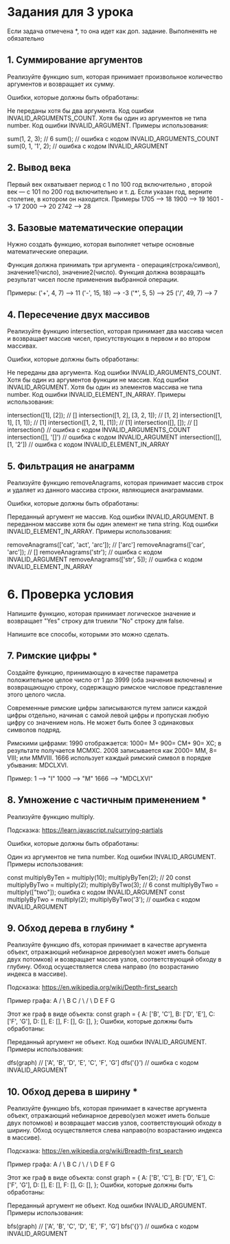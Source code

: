 # Задания для 3 урока
Если задача отмечена *, то она идет как доп. задание. Выполненять не обязательно


## 1. Суммирование аргументов

Реализуйте функцию sum, которая принимает произвольное количество аргументов и возвращает их сумму.

Ошибки, которые должны быть обработаны:

Не переданы хотя бы два аргумента. Код ошибки INVALID_ARGUMENTS_COUNT.
Хотя бы один из аргументов не типа number. Код ошибки INVALID_ARGUMENT.
Примеры использования:

sum(1, 2, 3);        // 6
sum();               // ошибка с кодом INVALID_ARGUMENTS_COUNT
sum(0, 1, '1', 2); // ошибка с кодом INVALID_ARGUMENT

## 2. Вывод века

Первый век охватывает период с 1 по 100 год включительно , второй век — с 101 по 200 год включительно и т. д.
Если указан год, верните столетие, в котором он находится.
Примеры
1705 --> 18
1900 --> 19
1601 --> 17
2000 --> 20
2742 --> 28

## 3. Базовые математические операции

Нужно создать функцию, которая выполняет четыре основные математические операции.

Функция должна принимать три аргумента - операция(строка/символ), значение1(число), значение2(число).
Функция должна возвращать результат чисел после применения выбранной операции.

Примеры:
('+', 4, 7) --> 11
('-', 15, 18) --> -3
('*', 5, 5) --> 25
('/', 49, 7) --> 7

## 4. Пересечение двух массивов

Реализуйте функцию intersection, которая принимает два массива чисел и возвращает массив чисел, присутствующих в первом и во втором массивах.

Ошибки, которые должны быть обработаны:

Не переданы два аргумента. Код ошибки INVALID_ARGUMENTS_COUNT.
Хотя бы один из аргументов функции не массив. Код ошибки INVALID_ARGUMENT.
Хотя бы один из элементов массива не типа number. Код ошибки INVALID_ELEMENT_IN_ARRAY.
Примеры использования:

intersection([1], [2]);            // []
intersection([1, 2], [3, 2, 1]);   // [1, 2]
intersection([1, 1], [1, 1]);      // [1]
intersection([1, 2, 1], [1]);      // [1]
intersection([], []);              // []
intersection()                     // ошибка с кодом INVALID_ARGUMENTS_COUNT
intersection([], '[]')             // ошибка с кодом INVALID_ARGUMENT
intersection([], [1, '2'])         // ошибка с кодом INVALID_ELEMENT_IN_ARRAY

## 5. Фильтрация не анаграмм

Реализуйте функцию removeAnagrams, которая принимает массив строк и удаляет из данного массива строки, являющиеся анаграммами.

Ошибки, которые должны быть обработаны:

Переданный аргумент не массив. Код ошибки INVALID_ARGUMENT.
В переданном массиве хотя бы один элемент не типа string. Код ошибки INVALID_ELEMENT_IN_ARRAY.
Примеры использования:

removeAnagrams(['cat', 'act', 'arc']);  // ['arc']
removeAnagrams(['car', 'arc']);         // []
removeAnagrams('str');                  // ошибка с кодом INVALID_ARGUMENT
removeAnagrams(['str', 5]);             // ошибка с кодом INVALID_ELEMENT_IN_ARRAY

# 6. Проверка условия

Напишите функцию, которая принимает логическое значение и возвращает "Yes" строку для trueили "No" строку для false.

Напишите все способы, которыми это можно сделать.

## 7. Римские цифры *

Создайте функцию, принимающую в качестве параметра положительное целое число от 1 до 3999 (оба значения включены) и возвращающую строку, содержащую римское числовое представление этого целого числа.

Современные римские цифры записываются путем записи каждой цифры отдельно, начиная с самой левой цифры и пропуская любую цифру со значением ноль. Не может быть более 3 одинаковых символов подряд.

Римскими цифрами:
1990 отображается: 1000= M+ 900= CM+ 90= XC; в результате получается MCMXC.
2008 записывается как 2000= MM, 8= VIII; или MMVIII.
1666 использует каждый римский символ в порядке убывания: MDCLXVI.

Пример:
1 -->       "I"
1000 -->       "M"
1666 --> "MDCLXVI"

## 8. Умножение с частичным применением *
Реализуйте функцию multiply.

Подсказка: https://learn.javascript.ru/currying-partials

Ошибки, которые должны быть обработаны:

Один из аргументов не типа number. Код ошибки INVALID_ARGUMENT.
Примеры использования:

const multiplyByTen = multiply(10);
multiplyByTen(2);   // 20
const multiplyByTwo = multiply(2);
multiplyByTwo(3);   // 6
const multiplyByTwo = multiply(["two"]); ошибка с кодом INVALID_ARGUMENT
const multiplyByTwo = multiply(2);
multiplyByTwo('3');   // ошибка с кодом INVALID_ARGUMENT

## 9. Обход дерева в глубину *
Реализуйте функцию dfs, которая принимает в качестве аргумента объект, отражающий небинарное дерево(узел может иметь больше двух потомков) и возвращает массив узлов, соответствующий обходу в глубину. Обход осуществляется слева направо (по возрастанию индекса в массиве).

Подсказка: https://en.wikipedia.org/wiki/Depth-first_search

Пример графа:
            A 
          /   \ 
         B     C 
        /  \   / \ 
       D    E F   G

Этот же граф в виде объекта:
const graph = {
    A: ['B', 'C'],
    B: ['D', 'E'],
    C: ['F', 'G'],
    D: [],
    E: [],
    F: [],
    G: [],
};
Ошибки, которые должны быть обработаны:

Переданный аргумент не объект. Код ошибки INVALID_ARGUMENT.
Примеры использования:

dfs(graph) // ['A', 'B', 'D', 'E', 'C', 'F', 'G']
dfs('{}') // ошибка с кодом INVALID_ARGUMENT

## 10. Обход дерева в ширину *
Реализуйте функцию bfs, которая принимает в качестве аргумента объект, отражающий небинарное дерево(узел может иметь больше двух потомков) и возвращает массив узлов, соответствующий обходу в ширину. Обход осуществляется слева направо(по возрастанию индекса в массиве).

Подсказка: https://en.wikipedia.org/wiki/Breadth-first_search

Пример графа:
            A 
          /   \ 
         B     C 
        /  \   / \ 
       D    E F   G

Этот же граф в виде объекта:
const graph = {
    A: ['B', 'C'],
    B: ['D', 'E'],
    C: ['F', 'G'],
    D: [],
    E: [],
    F: [],
    G: [],
};
Ошибки, которые должны быть обработаны:

Переданный аргумент не объект. Код ошибки INVALID_ARGUMENT.
Примеры использования:

bfs(graph) // ['A', 'B', 'С', 'D', 'E', 'F', 'G']
bfs('{}') // ошибка с кодом INVALID_ARGUMENT
